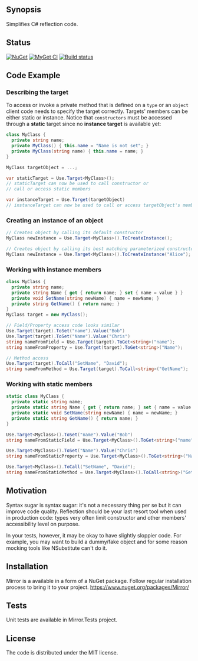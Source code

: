 ## Synopsis

Simplifies C# reflection code.

## Status

[![NuGet](https://img.shields.io/nuget/v/Mirror.svg)](https://www.nuget.org/packages/Mirror/)
[![MyGet CI](https://img.shields.io/myget/another-guy/v/Mirror.svg)](http://myget.org/gallery/another-guy)
[![Build status](https://ci.appveyor.com/api/projects/status/as29kthpwxftaiy6?svg=true)](https://ci.appveyor.com/project/another-guy/mirror)

## Code Example

### Describing the target

To access or invoke a private method that is defined on a `type` or an `object` client code needs to specify the target correctly.
Targets' members can be either static or instance.
Notice that `constructors` must be accessed through a **static** target since no **instance target** is available yet:

```cs
class MyClass {
  private string name;
  private MyClass() { this.name = "Name is not set"; }
  private MyClass(string name) { this.name = name; }
}

MyClass targetObject = ...;

var staticTarget = Use.Target<MyClass>();
// staticTarget can now be used to call constructor or
// call or access static members

var instanceTarget = Use.Target(targetObject)
// instanceTarget can now be used to call or access targetObject's members
```

### Creating an instance of an object

```cs
// Creates object by calling its default constructor
MyClass newInstance = Use.Target<MyClass>().ToCreateInstance();

// Creates object by calling its best matching parameterized constructor
MyClass newInstance = Use.Target<MyClass>().ToCreateInstance("Alice");
```

### Working with instance members

```cs
class MyClass {
  private string name;
  private string Name { get { return name; } set { name = value } }
  private void SetName(string newName) { name = newName; }
  private string GetName() { return name; }
}
MyClass target = new MyClass();

// Field/Property access code looks similar
Use.Target(target).ToSet("name").Value("Bob")
Use.Target(target).ToSet("Name").Value("Chris")
string nameFromField = Use.Target(target).ToGet<string>("name");
string nameFromProperty = Use.Target(target).ToGet<string>("Name");

// Method access
Use.Target(target).ToCall("SetName", "David");
string nameFromMethod = Use.Target(target).ToCall<string>("GetName");
```

### Working with static members

```cs
static class MyClass {
  private static string name;
  private static string Name { get { return name; } set { name = value } }
  private static void SetName(string newName) { name = newName; }
  private static string GetName() { return name; }
}

Use.Target<MyClass>().ToSet("name").Value("Bob")
string nameFromStaticField = Use.Target<MyClass>().ToGet<string>("name");

Use.Target<MyClass>().ToSet("Name").Value("Chris")
string nameFromStaticProperty = Use.Target<MyClass>().ToGet<string>("Name");

Use.Target<MyClass>().ToCall("SetName", "David");
string nameFromStaticMethod = Use.Target<MyClass>().ToCall<string>("GetName");
```

## Motivation

Syntax sugar is syntax sugar: it's not a necessary thing per se but it can improve code quality.
Reflection should be your last resort tool when used in production code:
types very often limit constructor and other members' accessibility level on purpose.

In your tests, however, it may be okay to have slightly sloppier code.
For example, you may want to build a dummy/fake object and for some reason mocking tools like NSubstitute can't do it.

## Installation

Mirror is a available in a form of a NuGet package.
Follow regular installation process to bring it to your project.
https://www.nuget.org/packages/Mirror/

## Tests

Unit tests are available in Mirror.Tests project.

## License

The code is distributed under the MIT license.
